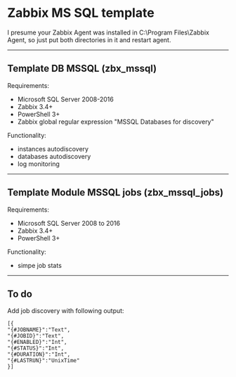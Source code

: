 # Zabbix MS SQL template

I presume your Zabbix Agent was installed in C:\Program Files\Zabbix Agent, so just put both directories in it and restart agent.

---

## 	Template DB MSSQL (zbx_mssql)

Requirements:
- Microsoft SQL Server 2008-2016
- Zabbix 3.4+
- PowerShell 3+
- Zabbix global regular expression "MSSQL Databases for discovery"

Functionality:
- instances autodiscovery
- databases autodiscovery
- log monitoring

--- 

## Template Module MSSQL jobs (zbx_mssql_jobs)

Requirements:
- Microsoft SQL Server 2008 to 2016
- Zabbix 3.4+
- PowerShell 3+

Functionality:
- simpe job stats

---

## To do

Add job discovery with following output:
```
[{
"{#JOBNAME}":"Text",
"{#JOBID}":"Text",
"{#ENABLED}":"Int",
"{#STATUS}":"Int",
"{#DURATION}":"Int",
"{#LASTRUN}":"UnixTime"
}]
```
